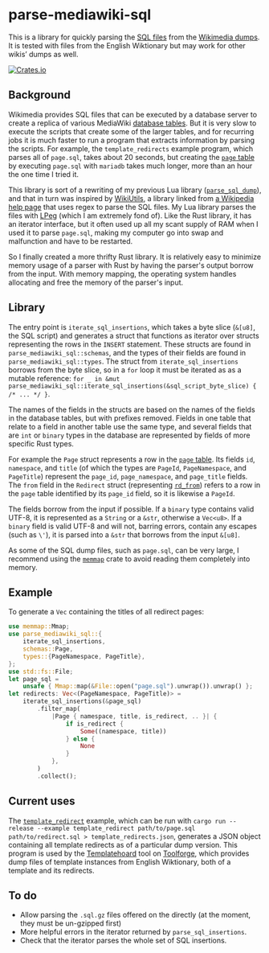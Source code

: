# parse-mediawiki-sql
This is a library for quickly parsing the [SQL files](https://meta.wikimedia.org/wiki/Data_dumps/What%27s_available_for_download) from the [Wikimedia dumps](https://dumps.wikimedia.org/). It is tested with files from the English Wiktionary but may work for other wikis’ dumps as well.

[![Crates.io](https://img.shields.io/crates/v/parse-mediawiki-sql.svg)](https://crates.io/crates/parse-mediawiki-sql)

## Background
Wikimedia provides SQL files that can be executed by a database server to create a replica of various MediaWiki [database tables](https://www.mediawiki.org/wiki/Manual:Database_layout). But it is very slow to execute the scripts that create some of the larger tables, and for recurring jobs it is much faster to run a program that extracts information by parsing the scripts. For example, the `template_redirects` example program, which parses all of `page.sql`, takes about 20 seconds, but creating the [`page` table](https://www.mediawiki.org/wiki/Manual:Page_table) by executing `page.sql` with `mariadb` takes much longer, more than an hour the one time I tried it.

This library is sort of a rewriting of my previous Lua library ([`parse_sql_dump`](https://github.com/Erutuon/enwikt-dump-rs/tree/master/lua/parse_sql_dump)), and that in turn was inspired by [WikiUtils](https://github.com/napsternxg/WikiUtils), a library linked from [a Wikipedia help page](https://en.wikipedia.org/wiki/Wikipedia:Database_download#Help_to_import_dumps_into_MySQL) that uses regex to parse the SQL files. My Lua library parses the files with [LPeg](http://www.inf.puc-rio.br/~roberto/lpeg/) (which I am extremely fond of). Like the Rust library, it has an iterator interface, but it often used up all my scant supply of RAM when I used it to parse `page.sql`, making my computer go into swap and malfunction and have to be restarted.

So I finally created a more thrifty Rust library. It is relatively easy to minimize memory usage of a parser with Rust by having the parser's output borrow from the input. With memory mapping, the operating system handles allocating and free the memory of the parser's input.

## Library
The entry point is `iterate_sql_insertions`, which takes a byte slice (`&[u8]`, the SQL script) and generates a struct that functions as iterator over structs representing the rows in the `INSERT` statement. These structs are found in `parse_mediawiki_sql::schemas`, and the types of their fields are found in `parse_mediawiki_sql::types`. The struct from `iterate_sql_insertions` borrows from the byte slice, so in a `for` loop it must be iterated as as a mutable reference: `for _ in &mut parse_mediawiki_sql::iterate_sql_insertions(&sql_script_byte_slice) { /* ... */ }`.

The names of the fields in the structs are based on the names of the fields in the database tables, but with prefixes removed. Fields in one table that relate to a field in another table use the same type, and several fields that are `int` or `binary` types in the database are represented by fields of more specific Rust types.

For example the `Page` struct represents a row in the [`page` table](https://www.mediawiki.org/wiki/Manual:Page_table). Its fields `id`, `namespace`, and `title` (of which the types are `PageId`, `PageNamespace`, and `PageTitle`) represent the `page_id`, `page_namespace`, and `page_title` fields. The `from` field in the `Redirect` struct (representing [`rd_from`](https://www.mediawiki.org/wiki/Manual:Redirect_table#rd_from)) refers to a row in the `page` table identified by its `page_id` field, so it is likewise a `PageId`.

The fields borrow from the input if possible. If a `binary` type contains valid UTF-8, it is represented as a `String` or a `&str`, otherwise a `Vec<u8>`. If a `binary` field is valid UTF-8 and will not, barring errors, contain any escapes (such as `\'`), it is parsed into a `&str` that borrows from the input `&[u8]`.

As some of the SQL dump files, such as `page.sql`, can be very large, I recommend using the [`memmap`](https://lib.rs/crates/memmap) crate to avoid reading them completely into memory.

## Example
To generate a `Vec` containing the titles of all redirect pages:

```rust
use memmap::Mmap;
use parse_mediawiki_sql::{
    iterate_sql_insertions,
    schemas::Page,
    types::{PageNamespace, PageTitle},
};
use std::fs::File;
let page_sql =
    unsafe { Mmap::map(&File::open("page.sql").unwrap()).unwrap() };
let redirects: Vec<(PageNamespace, PageTitle)> =
    iterate_sql_insertions(&page_sql)
        .filter_map(
            |Page { namespace, title, is_redirect, .. }| {
                if is_redirect {
                    Some((namespace, title))
                } else {
                    None
                }
            },
        )
        .collect();
```

## Current uses

The [`template_redirect`](examples/template_redirects.rs) example, which can be run with `cargo run --release --example template_redirect path/to/page.sql path/to/redirect.sql > template_redirects.json`, generates a JSON object containing all template redirects as of a particular dump version. This program is used by the [Templatehoard](https://templatehoard.toolforge.org/) tool on [Toolforge](https://toolforge.org), which provides dump files of template instances from English Wiktionary, both of a template and its redirects.

## To do

* Allow parsing the `.sql.gz` files offered on the  directly (at the moment, they must be un-gzipped first)
* More helpful errors in the iterator returned by `parse_sql_insertions`.
* Check that the iterator parses the whole set of SQL insertions.